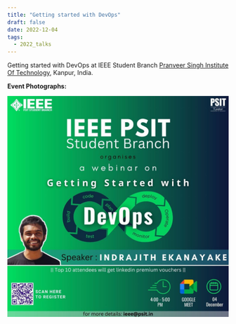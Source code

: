 ```yaml
---
title: "Getting started with DevOps"
draft: false
date: 2022-12-04
tags:
  - 2022_talks
---
```


Getting started with DevOps at IEEE Student Branch <a href="https://www.psit.ac.in/" target="_blank">Pranveer Singh Institute Of Technology</a>, Kanpur, India.

**Event Photographs:**
<p >
  <img src="../../images/2022-getting-started-with-devops.jpg" alt="Getting started with DevOps by indrajith" />
</p>
